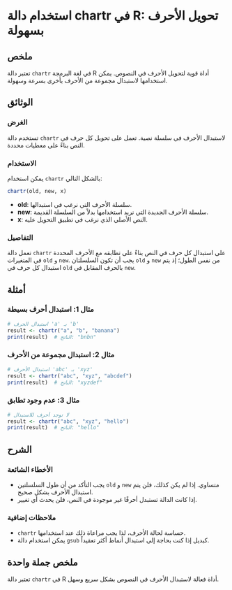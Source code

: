 <!--
Meta Description: # استخدام دالة chartr في R: تحويل الأحرف بسهولة ## ملخص تعتبر دالة `chartr` في لغة البرمجة R أداة قوية لتحويل الأحرف في النصوص. يمكن استخدامها لاستبدا...
Meta Keywords: الأحرف, chartr, استبدال, دالة, old
-->

# استخدام دالة chartr في R: تحويل الأحرف بسهولة

## ملخص
تعتبر دالة `chartr` في لغة البرمجة R أداة قوية لتحويل الأحرف في النصوص. يمكن استخدامها لاستبدال مجموعة من الأحرف بأخرى بسرعة وسهولة.

## الوثائق
### الغرض
تستخدم دالة `chartr` لاستبدال الأحرف في سلسلة نصية. تعمل على تحويل كل حرف في النص بناءً على معطيات محددة.

### الاستخدام
يمكن استخدام `chartr` بالشكل التالي:

```R
chartr(old, new, x)
```

- **old**: سلسلة الأحرف التي نرغب في استبدالها.
- **new**: سلسلة الأحرف الجديدة التي نريد استخدامها بدلاً من السلسلة القديمة.
- **x**: النص الأصلي الذي نرغب في تطبيق التحويل عليه.

### التفاصيل
تعمل دالة `chartr` على استبدال كل حرف في النص بناءً على تطابقه مع الأحرف المحددة في المتغيرات `old` و `new`. يجب أن تكون السلسلتان `old` و `new` من نفس الطول؛ إذ يتم استبدال كل حرف في `old` بالحرف المقابل في `new`.

## أمثلة
### مثال 1: استبدال أحرف بسيطة
```R
# استبدال الحرف 'a' بـ 'b'
result <- chartr("a", "b", "banana")
print(result)  # الناتج: "bnbn"
```

### مثال 2: استبدال مجموعة من الأحرف
```R
# استبدال الأحرف 'abc' بـ 'xyz'
result <- chartr("abc", "xyz", "abcdef")
print(result)  # الناتج: "xyzdef"
```

### مثال 3: عدم وجود تطابق
```R
# لا توجد أحرف للاستبدال
result <- chartr("abc", "xyz", "hello")
print(result)  # الناتج: "hello"
```

## الشرح
### الأخطاء الشائعة
- يجب التأكد من أن طول السلسلتين `old` و `new` متساوي. إذا لم يكن كذلك، فلن يتم استبدال الأحرف بشكل صحيح.
- إذا كانت الدالة تستبدل أحرفًا غير موجودة في النص، فلن يحدث أي تغيير.

### ملاحظات إضافية
- `chartr` حساسة لحالة الأحرف، لذا يجب مراعاة ذلك عند استخدامها.
- يمكن استخدام دالة `gsub` كبديل إذا كنت بحاجة إلى استبدال أنماط أكثر تعقيداً.

## ملخص جملة واحدة
تعتبر دالة `chartr` في R أداة فعالة لاستبدال الأحرف في النصوص بشكل سريع وسهل.